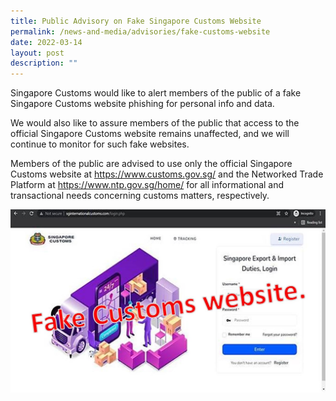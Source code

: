 ```yaml
---
title: Public Advisory on Fake Singapore Customs Website
permalink: /news-and-media/advisories/fake-customs-website
date: 2022-03-14
layout: post
description: ""
---
```


Singapore Customs would like to alert members of the public of a fake Singapore Customs website phishing for personal info and data. 

We would also like to assure members of the public that access to the official Singapore Customs website remains unaffected, and we will continue to monitor for such fake websites. 

Members of the public are advised to use only the official Singapore Customs website at https://www.customs.gov.sg/ and the Networked Trade Platform at https://www.ntp.gov.sg/home/ for all informational and transactional needs concerning customs matters, respectively.

![](/images/advisory/Fake%20website.jpg)